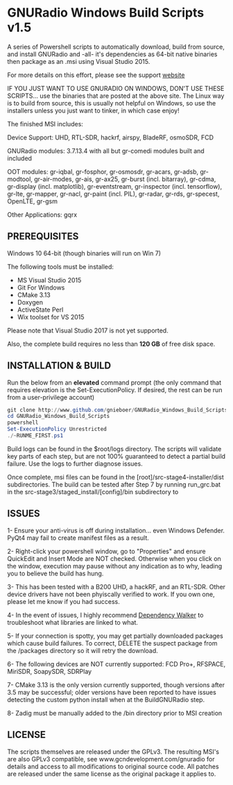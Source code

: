 GNURadio Windows Build Scripts v1.5
=====================================

A series of Powershell scripts to automatically download,  build from source, and install GNURadio and -all- it's dependencies as 64-bit native binaries then package as an .msi using Visual Studio 2015.

For more details on this effort, please see the support [website](http://www.gcndevelopment.com/gnuradio)

IF YOU JUST WANT TO USE GNURADIO ON WINDOWS, DON'T USE THESE SCRIPTS... use the binaries that are posted at the above site.  The Linux way is to build from source, this is usually not helpful on Windows, so use the installers unless you just want to tinker, in which case enjoy!

The finished MSI includes:

Device Support: UHD, RTL-SDR, hackrf, airspy, BladeRF, osmoSDR, FCD

GNURadio modules: 3.7.13.4 with all but gr-comedi modules built and included

OOT modules: gr-iqbal, gr-fosphor, gr-osmosdr, gr-acars, gr-adsb, gr-modtool, gr-air-modes, gr-ais, gr-ax25, gr-burst (incl. bitarray), gr-cdma, gr-display (incl. matplotlib), gr-eventstream, gr-inspector (incl. tensorflow), gr-lte, gr-mapper, gr-nacl, gr-paint (incl. PIL), gr-radar, gr-rds, gr-specest, OpenLTE, gr-gsm

Other Applications: gqrx

<h2>PREREQUISITES</h2>
Windows 10 64-bit (though binaries will run on Win 7)

The following tools must be installed:  
- MS Visual Studio 2015 
- Git For Windows  
- CMake 3.13
- Doxygen  
- ActiveState Perl  
- Wix toolset for VS 2015  

Please note that Visual Studio 2017 is not yet supported.

Also, the complete build requires no less than **120 GB** of free disk space.

<h2>INSTALLATION & BUILD</h2>

Run the below from an **elevated** command prompt (the only command that requires elevation is the Set-ExecutionPolicy.  If desired, the rest can be run from a user-privilege account)

```powershell
git clone http://www.github.com/gnieboer/GNURadio_Windows_Build_Scripts
cd GNURadio_Windows_Build_Scripts
powershell 
Set-ExecutionPolicy Unrestricted
./~RUNME_FIRST.ps1
```

Build logs can be found in the $root/logs directory.  The scripts will validate key parts of each step, but are not 100% guaranteed to detect a partial build failure.  Use the logs to further diagnose issues.

Once complete, msi files can be found in the [root]/src-stage4-installer/dist subdirectories.  The build can be tested after Step 7 by running run_grc.bat in the src-stage3/staged_install/[config]/bin subdirectory to 

<h2>ISSUES</h2>

1- Ensure your anti-virus is off during installation... even Windows Defender.  PyQt4 may fail to create manifest files as a result.

2- Right-click your powershell window, go to "Properties" and ensure QuickEdit and Insert Mode are NOT checked.  Otherwise when you click on the window, execution may pause without any indication as to why, leading you to believe the build has hung.

3- This has been tested with a B200 UHD, a hackRF, and an RTL-SDR.  Other device drivers have not been phyiscally verified to work.  If you own one, please let me know if you had success.

4- In the event of issues, I highly recommend [Dependency Walker](https://www.dependencywalker.com/) to troubleshoot what libraries are linked to what.

5- If your connection is spotty, you may get partially downloaded packages which cause build failures.  To correct, DELETE the suspect package from the /packages directory so it will retry the download.

6- The following devices are NOT currently supported: FCD Pro+, RFSPACE, MiriSDR, SoapySDR, SDRPlay

7- CMake 3.13 is the only version currently supported, though versions after 3.5 may be successful; older versions have been reported to have issues detecting the custom python install when at the BuildGNURadio step. 

8- Zadig must be manually added to the /bin directory prior to MSI creation

<h2>LICENSE</h2>
The scripts themselves are released under the GPLv3.  The resulting MSI's are also GPLv3 compatible, see www.gcndevelopment.com/gnuradio for details and access to all modifications to original source code.  All patches are released under the same license as the original package it applies to.